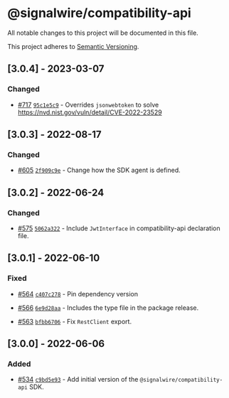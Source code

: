 # @signalwire/compatibility-api

All notable changes to this project will be documented in this file.

This project adheres to [Semantic Versioning](https://semver.org/spec/v2.0.0.html).

## [3.0.4] - 2023-03-07

### Changed

- [#717](https://github.com/signalwire/signalwire-js/pull/717) [`95c1e5c9`](https://github.com/signalwire/signalwire-js/commit/95c1e5c9a2afc26ff4723aab560104a7657cba07) - Overrides `jsonwebtoken` to solve https://nvd.nist.gov/vuln/detail/CVE-2022-23529

## [3.0.3] - 2022-08-17

### Changed

- [#605](https://github.com/signalwire/signalwire-js/pull/605) [`2f909c9e`](https://github.com/signalwire/signalwire-js/commit/2f909c9ef670eeaed7b3444b9d4bf703bfbc3a1b) - Change how the SDK agent is defined.

## [3.0.2] - 2022-06-24

### Changed

- [#575](https://github.com/signalwire/signalwire-js/pull/575) [`5062a322`](https://github.com/signalwire/signalwire-js/commit/5062a32270209a102e0ded2a65459efd563bceb0) - Include `JwtInterface` in compatibility-api declaration file.

## [3.0.1] - 2022-06-10

### Fixed

- [#564](https://github.com/signalwire/signalwire-js/pull/564) [`c407c278`](https://github.com/signalwire/signalwire-js/commit/c407c278fb4f937cd42744c025109a7afffc43d4) - Pin dependency version

* [#566](https://github.com/signalwire/signalwire-js/pull/566) [`6e9d28aa`](https://github.com/signalwire/signalwire-js/commit/6e9d28aa71ed6fdb352dfbf3e17dd07ba63241ce) - Includes the type file in the package release.

- [#563](https://github.com/signalwire/signalwire-js/pull/563) [`bfbb6706`](https://github.com/signalwire/signalwire-js/commit/bfbb6706908d7a76ee660eb37f7419d002f7810c) - Fix `RestClient` export.

## [3.0.0] - 2022-06-06

### Added

- [#534](https://github.com/signalwire/signalwire-js/pull/534) [`c9bd5e93`](https://github.com/signalwire/signalwire-js/commit/c9bd5e939773c1e9701e18c646e817bbd70a255e) - Add initial version of the `@signalwire/compatibility-api` SDK.
